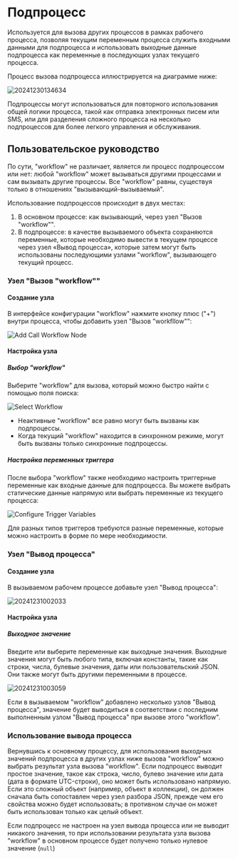 # Подпроцесс

<PluginInfo name="workflow-subflow" link="/handbook/workflow-subflow" commercial="true"></PluginInfo>

Используется для вызова других процессов в рамках рабочего процесса, позволяя текущим переменным процесса служить входными данными для подпроцесса и использовать выходные данные подпроцесса как переменные в последующих узлах текущего процесса.

Процесс вызова подпроцесса иллюстрируется на диаграмме ниже:

![20241230134634](https://static-docs.nocobase.com/20241230134634.png)

Подпроцессы могут использоваться для повторного использования общей логики процесса, такой как отправка электронных писем или SMS, или для разделения сложного процесса на несколько подпроцессов для более легкого управления и обслуживания.

## Пользовательское руководство

По сути, "workflow" не различает, является ли процесс подпроцессом или нет: любой "workflow" может вызываться другими процессами и сам вызывать другие процессы. Все "workflow" равны, существуя только в отношениях "вызывающий-вызываемый".

Использование подпроцессов происходит в двух местах:

1. В основном процессе: как вызывающий, через узел "Вызов "workflow"".
2. В подпроцессе: в качестве вызываемого объекта сохраняются переменные, которые необходимо вывести в текущем процессе через узел «Вывод процесса», которые затем могут быть использованы последующими узлами "workflow", вызывающего текущий процесс.

### Узел "Вызов "workflow""

#### Создание узла

В интерфейсе конфигурации "workflow" нажмите кнопку плюс ("+") внутри процесса, чтобы добавить узел "Вызов "workfllow"":
  
![Add Call Workflow Node](https://static-docs.nocobase.com/20241230001323.png)

  #### Настройка узла

##### Выбор "workflow"

Выберите "workflow" для вызова, который можно быстро найти с помощью поля поиска:

![Select Workflow](https://static-docs.nocobase.com/20241230001534.png)


* Неактивные "workflow" все равно могут быть вызваны как подпроцессы.
* Когда текущий "workflow" находится в синхронном режиме, могут быть вызваны только синхронные подпроцессы.

##### Настройка переменных триггера

После выбора "workflow" также необходимо настроить триггерные переменные как входные данные для подпроцесса. Вы можете выбрать статические данные напрямую или выбрать переменные из текущего процесса:

![Configure Trigger Variables](https://static-docs.nocobase.com/20241230162722.png)

Для разных типов триггеров требуются разные переменные, которые можно настроить в форме по мере необходимости.

### Узел "Вывод процесса"

#### Создание узла

В вызываемом рабочем процессе добавьте узел "Вывод процесса":

![20241231002033](https://static-docs.nocobase.com/20241231002033.png)

#### Настройка узла

##### Выходное значение

Введите или выберите переменные как выходные значения. Выходные значения могут быть любого типа, включая константы, такие как строки, числа, булевые значения, даты или пользовательский JSON. Они также могут быть другими переменными в процессе.

![20241231003059](https://static-docs.nocobase.com/20241231003059.png)

Если в вызываемом "workflow" добавлено несколько узлов "Вывод процесса", значение будет выводиться в соответствии с последним выполненным узлом "Вывод процесса" при вызове этого "workflow".

### Использование вывода процесса

Вернувшись к основному процессу, для использования выходных значений подпроцесса в других узлах ниже вызова "workflow" можно выбрать результат узла вызова "workflow". Если подпроцесс выводит простое значение, такое как строка, число, булево значение или дата (дата в формате UTC-строки), оно может быть использовано напрямую. Если это сложный объект (например, объект в коллекции), он должен сначала быть сопоставлен через узел разбора JSON, прежде чем его свойства можно будет использовать; в противном случае он может быть использован только как целый объект.

Если подпроцесс не настроен на узел вывода процесса или не выводит никакого значения, то при использовании результата узла вызова "workflow" в основном процессе будет получено только нулевое значение  (`null`) 
